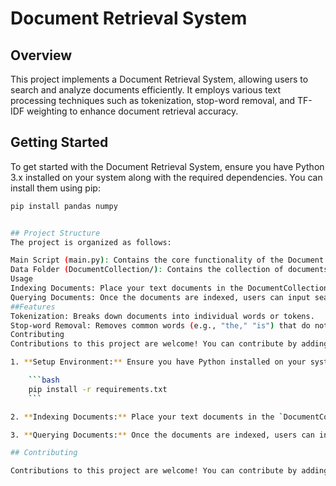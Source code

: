 # Document Retrieval System

## Overview
This project implements a Document Retrieval System, allowing users to search and analyze documents efficiently. It employs various text processing techniques such as tokenization, stop-word removal, and TF-IDF weighting to enhance document retrieval accuracy.

## Getting Started
To get started with the Document Retrieval System, ensure you have Python 3.x installed on your system along with the required dependencies. You can install them using pip:
```bash
pip install pandas numpy


## Project Structure
The project is organized as follows:

Main Script (main.py): Contains the core functionality of the Document Retrieval System, including tokenization, stop-word removal, TF-IDF computation, and cosine similarity calculation.
Data Folder (DocumentCollection/): Contains the collection of documents (in .txt format) to be indexed and searched.
Usage
Indexing Documents: Place your text documents in the DocumentCollection folder. Run the main.py script to index these documents and prepare them for retrieval.
Querying Documents: Once the documents are indexed, users can input search queries. The system will return relevant documents based on the provided query.
##Features
Tokenization: Breaks down documents into individual words or tokens.
Stop-word Removal: Removes common words (e.g., "the," "is") that do not contribute significantly to document relevance.
Contributing
Contributions to this project are welcome! You can contribute by adding new features, fixing bugs, improving documentation, or enhancing performance. Fork the repository, make your changes, and submit a pull request.

1. **Setup Environment:** Ensure you have Python installed on your system along with the required dependencies listed in the `requirements.txt` file. You can install dependencies using pip:

    ```bash
    pip install -r requirements.txt
    ```

2. **Indexing Documents:** Place your text documents in the `DocumentCollection` folder. Run the `main.py` script to index these documents and prepare them for retrieval.

3. **Querying Documents:** Once the documents are indexed, users can input search queries. The system will return relevant documents based on the provided query.

## Contributing

Contributions to this project are welcome! You can contribute by adding new features, fixing bugs, improving documentation, or enhancing performance. Fork the repository, make your changes, and submit a pull request. Please ensure that your code adheres to the project's coding standards and includes appropriate documentation and tests.
